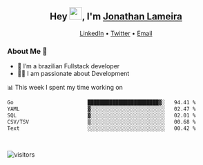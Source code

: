 <h2 align="center">Hey <img src="https://github.com/TheDudeThatCode/TheDudeThatCode/blob/master/Assets/Hi.gif" width="29">, I'm <a href="https://www.linkedin.com/in/jonathanlameira/">Jonathan Lameira</a></h2>
<p align="center">
  <a href="https://www.linkedin.com/in/jonathanlameira/">LinkedIn</a> •
  <a href="https://twitter.com/jlameira">Twitter</a> •
  <a href="mailto:jlameira@gmail.com">Email</a>
</p>

### About Me 🚀
- 🌱  I’m a brazilian Fullstack developer</br>
- 👨‍💻  I am passionate about Development</br>

<!-- ![Jonathan Lameira github stats](https://github-readme-stats.vercel.app/api?username=jlameirameli&show_icons=true&hide_border=true)&nbsp;&nbsp; -->

📊 This week I spent my time working on
<!--START_SECTION:waka-->

```txt
Go                        ███████████████████████▓░   94.41 %
YAML                      ▓░░░░░░░░░░░░░░░░░░░░░░░░   02.47 %
SQL                       ▓░░░░░░░░░░░░░░░░░░░░░░░░   02.01 %
CSV/TSV                   ▒░░░░░░░░░░░░░░░░░░░░░░░░   00.68 %
Text                      ░░░░░░░░░░░░░░░░░░░░░░░░░   00.42 %
```

<!--END_SECTION:waka-->

<br />

![visitors](https://visitor-badge.laobi.icu/badge?page_id=jlameira.jlameira)
